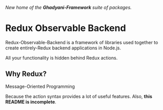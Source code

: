 _New home of the **Ghadyani-Framework** suite of packages._

# Redux Observable Backend
Redux-Observable-Backend is a framework of libraries used together to create entirely-Redux backend applications in Node.js.

All your functionality is hidden behind Redux actions.

## Why Redux?

Message-Oriented Programming

Because the action syntax provides a lot of useful features. Also, **this README is incomplete**.
